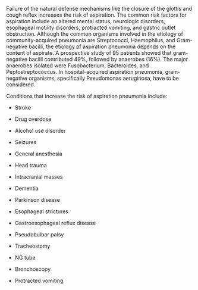 Failure of the natural defense mechanisms like the closure of the glottis and cough reflex increases the risk of aspiration. The common risk factors for aspiration include an altered mental status, neurologic disorders, esophageal motility disorders, protracted vomiting, and gastric outlet obstruction. Although the common organisms involved in the etiology of community-acquired pneumonia are Streptococci, Haemophilus, and Gram-negative bacilli, the etiology of aspiration pneumonia depends on the content of aspirate. A prospective study of 95 patients showed that gram-negative bacilli contributed 49%, followed by anaerobes (16%). The major anaerobes isolated were Fusobacterium, Bacteroides, and Peptostreptococcus. In hospital-acquired aspiration pneumonia, gram-negative organisms, specifically Pseudomonas aeruginosa, have to be considered.

Conditions that increase the risk of aspiration pneumonia include:

- Stroke

- Drug overdose

- Alcohol use disorder

- Seizures

- General anesthesia

- Head trauma

- Intracranial masses

- Dementia

- Parkinson disease

- Esophageal strictures

- Gastroesophageal reflux disease

- Pseudobulbar palsy

- Tracheostomy

- NG tube

- Bronchoscopy

- Protracted vomiting
